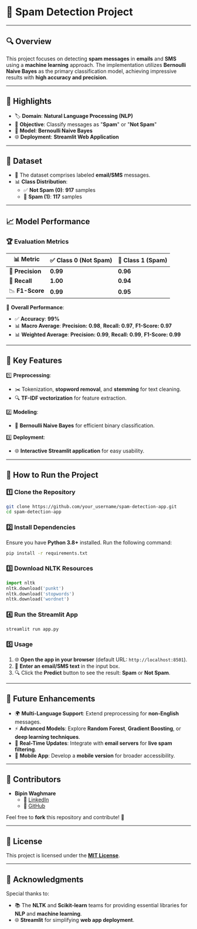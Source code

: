 # 📧 Spam Detection Project  

---

## 🔍 Overview  

This project focuses on detecting **spam messages** in **emails** and **SMS** using a **machine learning** approach. The implementation utilizes **Bernoulli Naive Bayes** as the primary classification model, achieving impressive results with **high accuracy and precision**.  

---

## 🌟 Highlights  

- 🏷 **Domain**: **Natural Language Processing (NLP)**  
- 🎯 **Objective**: Classify messages as "**Spam**" or "**Not Spam**"  
- 🤖 **Model**: **Bernoulli Naive Bayes**  
- 🌐 **Deployment**: **Streamlit Web Application**  

---

## 📂 Dataset  

- 📌 The dataset comprises labeled **email/SMS** messages.  
- 📊 **Class Distribution**:  
  - ✅ **Not Spam (0)**: **917** samples  
  - 🚨 **Spam (1)**: **117** samples  

---

## 📈 Model Performance  

### 🏆 Evaluation Metrics  

| 📊 **Metric**   | ✅ Class 0 (Not Spam) | 🚨 Class 1 (Spam) |
|----------------|--------------------|----------------|
| 🎯 **Precision**  | **0.99**           | **0.96**       |
| 🔄 **Recall**    | **1.00**           | **0.94**       |
| 📉 **F1-Score**  | **0.99**           | **0.95**       |

📌 **Overall Performance**:  
- ✅ **Accuracy**: **99%**  
- 📊 **Macro Average**: **Precision: 0.98**, **Recall: 0.97**, **F1-Score: 0.97**  
- 📊 **Weighted Average**: **Precision: 0.99**, **Recall: 0.99**, **F1-Score: 0.99**  

---

## 🚀 Key Features  

1️⃣ **Preprocessing**:  
   - ✂️ Tokenization, **stopword removal**, and **stemming** for text cleaning.  
   - 🔍 **TF-IDF vectorization** for feature extraction.  

2️⃣ **Modeling**:  
   - 🤖 **Bernoulli Naive Bayes** for efficient binary classification.  

3️⃣ **Deployment**:  
   - 🌐 **Interactive Streamlit application** for easy usability.  

---

## 🔧 How to Run the Project  

### 1️⃣ Clone the Repository  

```bash
git clone https://github.com/your_username/spam-detection-app.git
cd spam-detection-app
```

### 2️⃣ Install Dependencies  

Ensure you have **Python 3.8+** installed. Run the following command:  

```bash
pip install -r requirements.txt
```

### 3️⃣ Download NLTK Resources  

```python
import nltk
nltk.download('punkt')
nltk.download('stopwords')
nltk.download('wordnet')
```

### 4️⃣ Run the Streamlit App  

```bash
streamlit run app.py
```

### 5️⃣ Usage  

1. 🌐 **Open the app in your browser** (default URL: `http://localhost:8501`).  
2. 📝 **Enter an email/SMS text** in the input box.  
3. 🔍 Click the **Predict** button to see the result: **Spam** or **Not Spam**.  

---

## 🔮 Future Enhancements  

- 🌍 **Multi-Language Support**: Extend preprocessing for **non-English** messages.  
- ⚡ **Advanced Models**: Explore **Random Forest**, **Gradient Boosting**, or **deep learning techniques**.  
- 📡 **Real-Time Updates**: Integrate with **email servers** for **live spam filtering**.  
- 📱 **Mobile App**: Develop a **mobile version** for broader accessibility.  

---

## 👥 Contributors  

- **Bipin Waghmare**  
  - 🔗 [LinkedIn](https://www.linkedin.com/in/bipin-waghmare-2bb623167/)  
  - 🐙 [GitHub](https://github.com/bipinwaghmare)  

Feel free to **fork** this repository and contribute! 🎉  

---

## 📜 License  

This project is licensed under the **[MIT License](https://opensource.org/licenses/MIT)**.  

---

## 🙌 Acknowledgments  

Special thanks to:  
- 📚 The **NLTK** and **Scikit-learn** teams for providing essential libraries for **NLP** and **machine learning**.  
- 🌐 **Streamlit** for simplifying **web app deployment**.  
